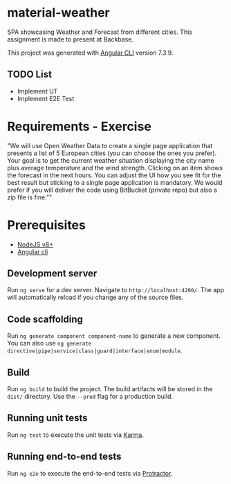 # material-weather
SPA showcasing Weather and Forecast from different cities. This assignment is made to present at Backbase.

This project was generated with [Angular CLI](https://github.com/angular/angular-cli) version 7.3.9.

## TODO List

* Implement UT
* Implement E2E Test

# Requirements - Exercise

"We will use Open Weather Data to create a single page application that presents a list of 5 European cities (you
can choose the ones you prefer).
Your goal is to get the current weather situation displaying the city name plus average temperature and the wind
strength. Clicking on an item shows the forecast in the next hours.
You can adjust the UI how you see fit for the best result but sticking to a single page application is mandatory.
We would prefer if you will deliver the code using BitBucket (private repo) but also a zip file is fine.""

# Prerequisites

* [NodeJS v8+](https://nodejs.org/es/)
* [Angular cli](https://angular.io/guide/quickstart)

## Development server

Run `ng serve` for a dev server. Navigate to `http://localhost:4200/`. The app will automatically reload if you change any of the source files.

## Code scaffolding

Run `ng generate component component-name` to generate a new component. You can also use `ng generate directive|pipe|service|class|guard|interface|enum|module`.

## Build

Run `ng build` to build the project. The build artifacts will be stored in the `dist/` directory. Use the `--prod` flag for a production build.

## Running unit tests

Run `ng test` to execute the unit tests via [Karma](https://karma-runner.github.io).

## Running end-to-end tests

Run `ng e2e` to execute the end-to-end tests via [Protractor](http://www.protractortest.org/).